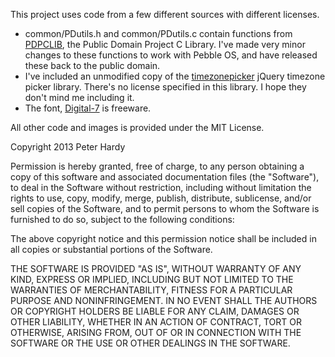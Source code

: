 This project uses code from a few different sources with different licenses.

* common/PDutils.h and common/PDutils.c contain functions from
  [PDPCLIB](http://pdos.sourceforge.net/), the Public Domain Project
  C Library. I've made very minor changes to these functions to work with
  Pebble OS, and have released these back to the public domain.
* I've included an unmodified copy of the
  [timezonepicker](https://github.com/quicksketch/timezonepicker/)
  jQuery timezone picker library. There's no license specified in this
  library. I hope they don't mind me including it.
* The font, [Digital-7](http://www.styleseven.com/php/get_product.php?product=Digital-7) is freeware.

All other code and images is provided under the MIT License.

Copyright 2013 Peter Hardy

Permission is hereby granted, free of charge, to any person obtaining a copy
of this software and associated documentation files (the "Software"), to deal
in the Software without restriction, including without limitation the rights
to use, copy, modify, merge, publish, distribute, sublicense, and/or sell
copies of the Software, and to permit persons to whom the Software is
furnished to do so, subject to the following conditions:

The above copyright notice and this permission notice shall be included in
all copies or substantial portions of the Software.

THE SOFTWARE IS PROVIDED "AS IS", WITHOUT WARRANTY OF ANY KIND, EXPRESS OR
IMPLIED, INCLUDING BUT NOT LIMITED TO THE WARRANTIES OF MERCHANTABILITY,
FITNESS FOR A PARTICULAR PURPOSE AND NONINFRINGEMENT. IN NO EVENT SHALL THE
AUTHORS OR COPYRIGHT HOLDERS BE LIABLE FOR ANY CLAIM, DAMAGES OR OTHER
LIABILITY, WHETHER IN AN ACTION OF CONTRACT, TORT OR OTHERWISE, ARISING FROM,
OUT OF OR IN CONNECTION WITH THE SOFTWARE OR THE USE OR OTHER DEALINGS IN
THE SOFTWARE.
